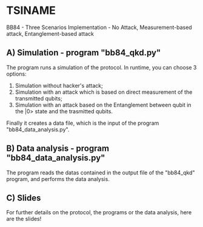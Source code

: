 # TSINAME
BB84 - Three Scenarios Implementation - No Attack, Measurement-based attack, Entanglement-based attack

A) Simulation - program "bb84_qkd.py"
------------------------------------
The program runs a simulation of the protocol. In runtime, you can choose 3 options:
1. Simulation without hacker's attack;
2. Simulation with an attack which is based on direct measurement of the transmitted qubits;
3. Simulation with an attack based on the Entanglement between qubit in the |0> state and the trasmitted qubits.

Finally it creates a data file, which is the input of the program "bb84_data_analysis.py".

B) Data analysis - program "bb84_data_analysis.py"
-------------------------------------------------
The program reads the datas contained in the output file of the "bb84_qkd" program, and performs the data analysis.

C) Slides
---------
For further details on the protocol, the programs or the data analysis, here are the slides!
